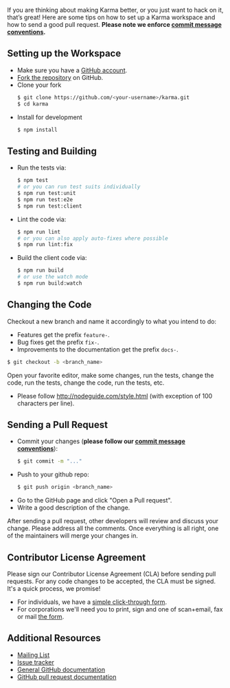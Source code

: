 <!---
TODO:
- add more info about updating PR
  - rebasing/squashing changes
  - making sure CI is green
- how to run tests on sauce labs
- how to set up plugins
-->

If you are thinking about making Karma better, or you just want to hack on it, that’s great!
Here are some tips on how to set up a Karma workspace and how to send a good pull request.
**Please note we enforce [commit message conventions].**

## Setting up the Workspace

* Make sure you have a [GitHub account](https://github.com/signup/free).
* [Fork the repository] on GitHub.
* Clone your fork
  ```bash
  $ git clone https://github.com/<your-username>/karma.git
  $ cd karma
  ```
* Install for development
  ```bash
  $ npm install
  ```

## Testing and Building
- Run the tests via:
  ```bash
  $ npm test
  # or you can run test suits individually
  $ npm run test:unit
  $ npm run test:e2e
  $ npm run test:client
  ```

- Lint the code via:
  ```bash
  $ npm run lint
  # or you can also apply auto-fixes where possible
  $ npm run lint:fix
  ```

- Build the client code via:
  ```bash
  $ npm run build
  # or use the watch mode
  $ npm run build:watch
  ```

## Changing the Code
Checkout a new branch and name it accordingly to what you intend to do:
- Features get the prefix `feature-`.
- Bug fixes get the prefix `fix-`.
- Improvements to the documentation get the prefix `docs-`.
```bash
$ git checkout -b <branch_name>
```

Open your favorite editor, make some changes, run the tests, change the code, run the tests,
change the code, run the tests, etc.

- Please follow http://nodeguide.com/style.html (with exception of 100 characters per line).


## Sending a Pull Request

- Commit your changes (**please follow our [commit message conventions]**):
  ```bash
  $ git commit -m "..."
  ```
- Push to your github repo:
  ```bash
  $ git push origin <branch_name>
  ```
- Go to the GitHub page and click "Open a Pull request".
- Write a good description of the change.

After sending a pull request, other developers will review and discuss your change.
Please address all the comments. Once everything is all right, one of the maintainers will merge
your changes in.


## Contributor License Agreement
Please sign our Contributor License Agreement (CLA) before sending pull requests.
For any code changes to be accepted, the CLA must be signed. It's a quick process, we promise!
- For individuals, we have a [simple click-through form].
- For corporations we'll need you to print, sign and one of scan+email, fax or mail [the form].

## Additional Resources

- [Mailing List](https://groups.google.com/forum/#!forum/karma-users)
- [Issue tracker](https://github.com/karma-runner/karma/issues)
- [General GitHub documentation](https://docs.github.com/)
- [GitHub pull request documentation](https://docs.github.com/github/collaborating-with-issues-and-pull-requests/about-pull-requests#about-pull-requests)

[commit message conventions]: git-commit-msg.html
[simple click-through form]: https://code.google.com/legal/individual-cla-v1.0.html
[the form]: https://code.google.com/legal/corporate-cla-v1.0.html
[Fork the repository]: https://github.com/karma-runner/karma/fork
